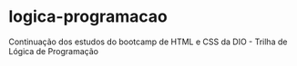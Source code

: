 # logica-programacao
Continuação dos estudos do bootcamp de HTML e CSS da DIO - Trilha de Lógica de Programação
